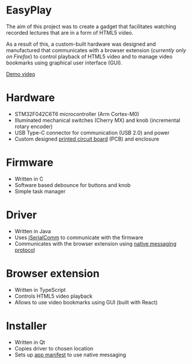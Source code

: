 # EasyPlay

The aim of this project was to create a gadget that facilitates watching recorded lectures that are in a form of HTML5 video.

As a result of this, a custom-built hardware was designed and manufactured that communicates with a browser extension (_currently only on Firefox_) to control playback of HTML5 video and to
manage video bookmarks using graphical user interface (GUI).

[Demo video](https://www.youtube.com/watch?v=7g4fje1Z-I4)

# Hardware

- STM32F042C6T6 microcontroller (Arm Cortex-M0)
- Illuminated mechanical switches (Cherry MX) and knob (incremental rotary encoder)
- USB Type-C connector for communication (USB 2.0) and power
- Custom designed [printed circuit board](https://raw.githubusercontent.com/karltamm/EasyPlay/main/hardware/Outputs/PCB%203D%20Print/PCB%203D%20model%20top.png?token=GHSAT0AAAAAACCQFEIQWMR4IBDYY7HIEUHOZC5LKQA) (PCB) and enclosure

# Firmware

- Written in C
- Software based debounce for buttons and knob
- Simple task manager

# Driver

- Written in Java
- Uses [jSerialComm](https://fazecast.github.io/jSerialComm/) to communicate with the firmware
- Communicates with the browser extension using [native messaging protocol](https://developer.mozilla.org/en-US/docs/Mozilla/Add-ons/WebExtensions/Native_messaging)

# Browser extension

- Written in TypeScript
- Controls HTML5 video playback
- Allows to use video bookmarks using GUI (built with React)

# Installer

- Written in Qt
- Copies driver to chosen location
- Sets up [app manifest](https://developer.mozilla.org/en-US/docs/Mozilla/Add-ons/WebExtensions/Native_messaging#app_manifest) to use native messaging
